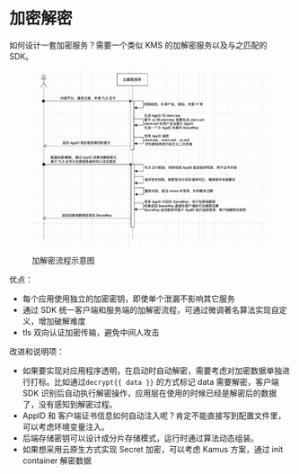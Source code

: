 # 加密解密

如何设计一套加密服务？需要一个类似 KMS 的加解密服务以及与之匹配的 SDK。

<figure><img src=".gitbook/assets/image.png" alt=""><figcaption><p>加解密流程示意图</p></figcaption></figure>

优点：

* 每个应用使用独立的加密密钥，即使单个泄漏不影响其它服务
* 通过 SDK 统一客户端和服务端的加解密流程，可通过微调著名算法实现自定义，增加破解难度
* tls 双向认证加密传输，避免中间人攻击

改进和说明项：

* 如果要实现对应用程序透明，在启动时自动解密，需要考虑对加密数据单独进行打标。比如通过`decrypt{{ data }}` 的方式标记 data 需要解密，客户端 SDK 识别后自动执行解密操作，应用层在使用的时候已经是解密后的数据了，没有感知到解密过程。
* AppID 和 客户端证书信息如何自动注入呢？肯定不能直接写到配置文件里，可以考虑环境变量注入。
* 后端存储密钥可以设计成分片存储模式，运行时通过算法动态组装。
* 如果想采用云原生方式实现 Secret 加密，可以考虑 Kamus 方案，通过 init container 解密数据
